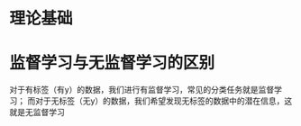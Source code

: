 # 理论基础

# 监督学习与无监督学习的区别
 对于有标签（有y）的数据，我们进行有监督学习，常见的分类任务就是监督学习；
 而对于无标签（无y）的数据，我们希望发现无标签的数据中的潜在信息，这就是无监督学习
